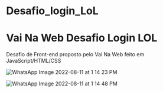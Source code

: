 # Desafio_login_LoL

# Vai Na Web Desafio Login LOL

Desafio de Front-end proposto pelo Vai Na Web feito em JavaScript/HTML/CSS

![WhatsApp Image 2022-08-11 at 1 14 23 PM](https://user-images.githubusercontent.com/98714001/184185672-4b4d2cfa-8b1e-41ce-8b31-f69b94953d07.jpeg)

![WhatsApp Image 2022-08-11 at 1 14 48 PM](https://user-images.githubusercontent.com/98714001/184185686-a9287317-0013-4b7a-935f-25aef2210b3b.jpeg)
